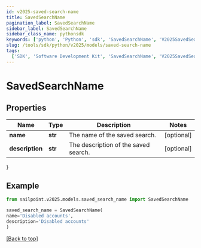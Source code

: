 ```yaml
---
id: v2025-saved-search-name
title: SavedSearchName
pagination_label: SavedSearchName
sidebar_label: SavedSearchName
sidebar_class_name: pythonsdk
keywords: ['python', 'Python', 'sdk', 'SavedSearchName', 'V2025SavedSearchName']
slug: /tools/sdk/python/v2025/models/saved-search-name
tags:
  ['SDK', 'Software Development Kit', 'SavedSearchName', 'V2025SavedSearchName']
---
```


# SavedSearchName

## Properties

| Name | Type | Description | Notes |
| --- | --- | --- | --- |
| **name** | **str** | The name of the saved search. | [optional] |
| **description** | **str** | The description of the saved search. | [optional] |

}

## Example

```python
from sailpoint.v2025.models.saved_search_name import SavedSearchName

saved_search_name = SavedSearchName(
name='Disabled accounts',
description='Disabled accounts'
)

```

[[Back to top]](#)
